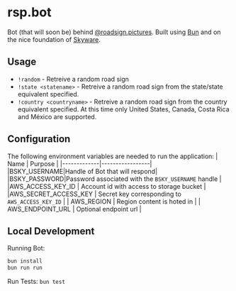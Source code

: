 # rsp.bot

Bot (that will soon be) behind [@roadsign.pictures](https://bsky.app/profile/roadsign.pictures).  Built using [Bun](https://bun.sh) and on the nice foundation of [Skyware](https://skyware.js.org).

## Usage
- `!random` - Retreive a random road sign
- `!state <statename>` - Retreive a random road sign from the state/state equivalent specified.
- `!country <countryname>` - Retreive a random road sign from the country equivalent specified.  At this time only United States, Canada, Costa Rica and México are supported.

## Configuration

The following environment variables are needed to run the application:
|    Name     |     Purpose     |
|-------------|-----------------|
|BSKY_USERNAME|Handle of Bot that will respond|
|BSKY_PASSWORD|Password associated with the `BSKY_USERNAME` handle |
|AWS_ACCESS_KEY_ID | Account id with access to storage bucket |
|AWS_SECRET_ACCESS_KEY |  Secret key corresponding to `AWS_ACCESS_KEY_ID` |
| AWS_REGION | Region content is hoted in |
| AWS_ENDPOINT_URL |  Optional endpoint url |

## Local Development

Running Bot:
```bash
bun install
bun run run
```

Run Tests: `bun test`